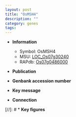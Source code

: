 ```yaml
---
layout: post
title: "OsMSH4"
description: ""
category: genes
tags: 
---
```


* **Information**  
    + Symbol: OsMSH4  
    + MSU: [LOC_Os07g30240](http://rice.uga.edu/cgi-bin/ORF_infopage.cgi?orf=LOC_Os07g30240)  
    + RAPdb: [Os07g0486000](http://rapdb.dna.affrc.go.jp/viewer/gbrowse_details/irgsp1?name=Os07g0486000)  

* **Publication**  

* **Genbank accession number**  

* **Key message**  

* **Connection**  

[//]: # * **Key figures**  


